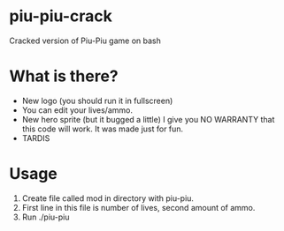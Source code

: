 # piu-piu-crack
Cracked version of Piu-Piu game on bash
# What is there?
- New logo (you should run it in fullscreen)
- You can edit your lives/ammo.
- New hero sprite (but it bugged a little)
I give you NO WARRANTY that this code will work. It was made just for fun.
- TARDIS
# Usage
1. Create file called mod in directory with piu-piu.
2. First line in this file is number of lives, second amount of ammo.
3. Run ./piu-piu
